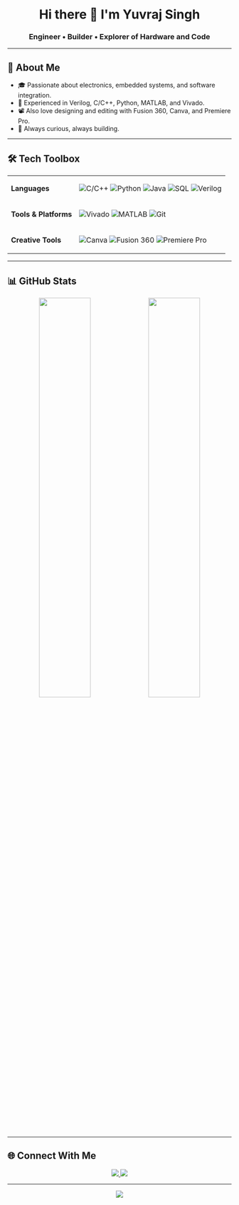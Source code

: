 <!-- HEADER -->
<div align="center">
  <h1>Hi there 👋 I'm Yuvraj Singh</h1>
  <h3>Engineer • Builder • Explorer of Hardware and Code</h3>
</div>

---

## 🧠 About Me

- 🎓 Passionate about electronics, embedded systems, and software integration.  
- 🧰 Experienced in Verilog, C/C++, Python, MATLAB, and Vivado.  
- 📽️ Also love designing and editing with Fusion 360, Canva, and Premiere Pro.  
- 🚀 Always curious, always building.

---

## 🛠️ Tech Toolbox

<table>
  <tr>
    <td><strong>Languages</strong></td>
    <td>

![C/C++](https://img.shields.io/badge/C/C++-00599C?style=for-the-badge&logo=cplusplus&logoColor=white)
![Python](https://img.shields.io/badge/Python-3776AB?style=for-the-badge&logo=python&logoColor=white)
![Java](https://img.shields.io/badge/Java-007396?style=for-the-badge&logo=java&logoColor=white)
![SQL](https://img.shields.io/badge/SQL-4479A1?style=for-the-badge&logo=postgresql&logoColor=white)
![Verilog](https://img.shields.io/badge/Verilog-grey?style=for-the-badge)

</td>
  </tr>
  <tr>
    <td><strong>Tools & Platforms</strong></td>
    <td>

![Vivado](https://img.shields.io/badge/Vivado-FF6600?style=for-the-badge)
![MATLAB](https://img.shields.io/badge/MATLAB-orange?style=for-the-badge)
![Git](https://img.shields.io/badge/Git-F05032?style=for-the-badge&logo=git&logoColor=white)

</td>
  </tr>
  <tr>
    <td><strong>Creative Tools</strong></td>
    <td>

![Canva](https://img.shields.io/badge/Canva-00C4CC?style=for-the-badge&logo=canva&logoColor=white)
![Fusion 360](https://img.shields.io/badge/Fusion_360-005C8D?style=for-the-badge&logo=autodesk&logoColor=white)
![Premiere Pro](https://img.shields.io/badge/Premiere_Pro-9999FF?style=for-the-badge&logo=adobe-premiere-pro&logoColor=white)

</td>
  </tr>
</table>

---

## 📊 GitHub Stats

<p align="center">
  <img src="https://github-readme-stats.vercel.app/api?username=yuvrajsingh835&show_icons=true&theme=tokyonight&hide_border=true&border_radius=12" width="48%" />
  <img src="https://github-readme-stats.vercel.app/api/top-langs/?username=yuvrajsingh835&layout=compact&theme=tokyonight&hide_border=true&border_radius=12" width="48%" />
</p>

---

## 🌐 Connect With Me

<p align="center">
  <a href="mailto:yuvraj.singh2017ys@gmail.com">
    <img src="https://img.shields.io/badge/Email-D14836?style=for-the-badge&logo=gmail&logoColor=white" />
  </a>
  <a href="https://www.linkedin.com/in/yuvrajsingh835/" target="_blank">
    <img src="https://img.shields.io/badge/LinkedIn-0072B1?style=for-the-badge&logo=linkedin&logoColor=white" />
  </a>
</p>

---

<p align="center">
  <img src="https://komarev.com/ghpvc/?username=yuvrajsingh835&label=Profile+Views&color=blueviolet&style=flat-square" />
</p>
